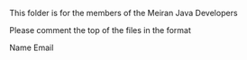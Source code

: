 This folder is for the members of the Meiran Java Developers

Please comment the top of the files in the format

Name
Email
